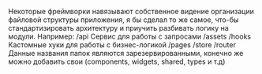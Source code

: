 Некоторые фреймворки навязывают собственное видение организации файловой структуры приложения, я бы сделал то же самое, что-бы стандартизировать архитектуру и приучить разбивать логику на модули.
Например:
  /api
    Сервис для работы с запросами
  /assets
  /hooks
    Кастомные хуки для работы с бизнес-логикой
  /pages
  /store
  /router
Данные названия папок являются зарезервированными, конечно же можно добавить свои (components, widgets, shared, types и т.д)